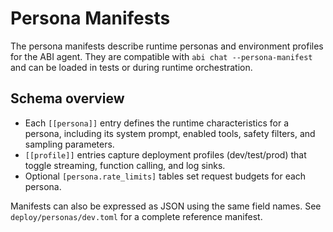 # Persona Manifests

The persona manifests describe runtime personas and environment profiles for the ABI agent.
They are compatible with `abi chat --persona-manifest` and can be loaded in tests or during
runtime orchestration.

## Schema overview

- Each `[[persona]]` entry defines the runtime characteristics for a persona, including
  its system prompt, enabled tools, safety filters, and sampling parameters.
- `[[profile]]` entries capture deployment profiles (dev/test/prod) that toggle
  streaming, function calling, and log sinks.
- Optional `[persona.rate_limits]` tables set request budgets for each persona.

Manifests can also be expressed as JSON using the same field names. See
`deploy/personas/dev.toml` for a complete reference manifest.
